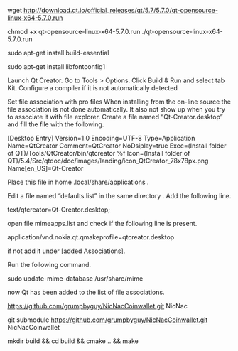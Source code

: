 wget http://download.qt.io/official_releases/qt/5.7/5.7.0/qt-opensource-linux-x64-5.7.0.run

chmod +x qt-opensource-linux-x64-5.7.0.run ./qt-opensource-linux-x64-5.7.0.run

sudo apt-get install build-essential

sudo apt-get install libfontconfig1

Launch Qt Creator. Go to Tools > Options. Click Build & Run and select tab Kit. Configure a compiler if it is not automatically detected

Set file association with pro files
When installing from the on-line source the file association is not done automatically. It also not show up when you try to associate it with file explorer. Create a file named “Qt-Creator.desktop” and fill the file with the following.

[Desktop Entry] Version=1.0 Encoding=UTF-8 Type=Application Name=QtCreator Comment=QtCreator NoDsiplay=true Exec=(Install folder of QT)/Tools/QtCreator/bin/qtcreator %f Icon=(Install folder of QT)/5.4/Src/qtdoc/doc/images/landing/icon_QtCreator_78x78px.png Name[en_US]=Qt-Creator

Place this file in home .local/share/applications .

Edit a file named “defaults.list” in the same directory . Add the following line.

text/qtcreator=Qt-Creator.desktop;

open file mimeapps.list and check if the following line is present.

application/vnd.nokia.qt.qmakeprofile=qtcreator.desktop

if not add it under [added Associations].

Run the following command.

sudo update-mime-database /usr/share/mime

now Qt has been added to the list of file associations.

https://github.com/grumpbyguy/NicNacCoinwallet.git NicNac

git submodule https://github.com/grumpbyguy/NicNacCoinwallet.git NicNacCoinwallet

mkdir build && cd build && cmake .. && make
